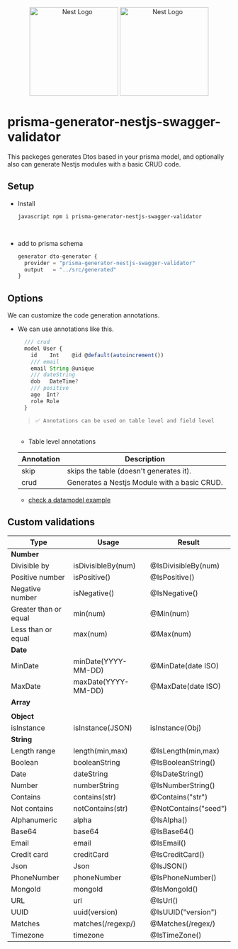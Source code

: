 <p align="center">
  <a href="http://blackstone.studio" target="blank"><img src="https://d31i9b8skgubvn.cloudfront.net/enterprises/company_profile/4215.PNG" width="200" alt="Nest Logo" /></a>
  <a href="http://https://www.prisma.io/" target="blank"><img src="https://prismalens.vercel.app/header/logo-dark.svg" width="200" alt="Nest Logo" /></a>
</p>

# prisma-generator-nestjs-swagger-validator

<p>This packeges generates Dtos based in your prisma model, and optionally also can generate Nestjs modules with a basic CRUD code. </p>

## Setup

- Install

  `javascript npm i prisma-generator-nestjs-swagger-validator`

  <br/>

- add to prisma schema

  ```javascript
  generator dto-generator {
    provider = "prisma-generator-nestjs-swagger-validator"
    output   = "../src/generated"
  }
  ```

## Options

We can customize the code generation annotations.

- We can use annotations like this.

  ```javascript
    /// crud
    model User {
      id    Int    @id @default(autoincrement())
      /// email
      email String @unique
      /// dateString
      dob   DateTime?
      /// positive
      age  Int?
      role Role
    }
  ```

  > `✅ Annotations can be used on table level and field level`

  <br/>

  - Table level annotations
    <br/>

  | Annotation | Description                                  |
  | ---------- | -------------------------------------------- |
  | skip       | skips the table (doesn't generates it).      |
  | crud       | Generates a Nestjs Module with a basic CRUD. |

  - <a href="https://github.com/BlackstoneStudio/prisma-generator-nestjs-swagger-validator/blob/develop/packages/usage/prisma/schema.prisma" target="blank">check a datamodel example</a>

## Custom validations


| Type                    | Usage               | Result                |
| ----------------------- | -----------------   | --------------------- |
| **Number**              |                     |                       |
| Divisible by            | isDivisibleBy(num)  | @IsDivisibleBy(num)   |
| Positive number         | isPositive()        | @IsPositive()         |
| Negative number         | isNegative()        | @IsNegative()         |
| Greater than or equal   | min(num)            | @Min(num)             |
| Less than or equal      | max(num)            | @Max(num)             |
| **Date**                |                     |                       |
| MinDate                 | minDate(YYYY-MM-DD) | @MinDate(date ISO)    |
| MaxDate                 | maxDate(YYYY-MM-DD) | @MaxDate(date ISO)    |
| **Array**               |                     |                       |
|                         |                     |                       |
| **Object**              |                     |                       |
| isInstance              |isInstance(JSON)     |  isInstance(Obj)      |
| **String**              |                     |                       |
| Length range            | length(min,max)     | @IsLength(min,max)    |
| Boolean                 | booleanString       | @IsBooleanString()    |
| Date                    | dateString          | @IsDateString()       |
| Number                  | numberString        | @IsNumberString()     |
| Contains                | contains(str)       | @Contains("str")      |
| Not contains            | notContains(str)    | @NotContains("seed")  |
| Alphanumeric            | alpha               | @IsAlpha()            |
| Base64                  | base64              | @IsBase64()           |
| Email                   | email               | @IsEmail()            |
| Credit card             | creditCard          | @IsCreditCard()       |
| Json                    | Json                | @IsJSON()             |
| PhoneNumber             | phoneNumber         | @IsPhoneNumber()      |
| MongoId                 | mongoId             | @IsMongoId()          |
| URL                     | url                 | @IsUrl()              |
| UUID                    | uuid(version)       | @IsUUID("version")    |
| Matches                 | matches(/regexp/)   | @Matches(/regex/)     |
| Timezone                | timezone            | @IsTimeZone()         |
